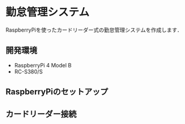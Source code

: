 # 勤怠管理システム

RaspberryPiを使ったカードリーダー式の勤怠管理システムを作成します．

## 開発環境

- RaspberryPi 4 Model B
- RC-S380/S

## RaspberryPiのセットアップ

## カードリーダー接続
